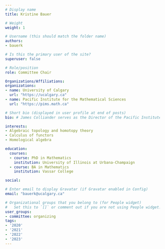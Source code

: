 ```yaml
---
# Display name
title: Kristine Bauer

# Weight
weight: 1

# Username (this should match the folder name)
authors:
- bauerk

# Is this the primary user of the site?
superuser: false

# Role/position
role: Committee Chair

Organizations/Affiliations:
organizations:
- name: University of Calgary
  url: "https://ucalgary.ca"
- name: Pacific Institute for the Mathematical Sciences
  url: "https://pims.math.ca"

# Short bio (displayed in user profile at end of posts)
bio: # James Colliander serves as the Director of the Pacific Institute for the Mathematical Sciences.

interests:
- Algebraic topology and homotopy theory
- Calculus of functors
- Homological algebra

education:
  courses:
  - course: PhD in Mathematics
    institution: University of Illinois at Urbana-Champaign
  - course: BA in Mathematics
    institution: Vassar College

social:

# Enter email to display Gravatar (if Gravatar enabled in Config)
email: "bauerk@ucalgary.ca"

# Organizational groups that you belong to (for People widget)
#   Set this to `[]` or comment out if you are not using People widget.
user_groups:
- committee: organizing
tags:
- '2020'
- '2021'
- '2022'
- '2023'
---
```

